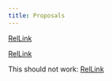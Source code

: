 ```yaml
---
title: Proposals
---
```


[RelLink](../readme.md/)

[RelLink](../team/inner/doc.md/)

This should not work: [RelLink](../_index.md/)
